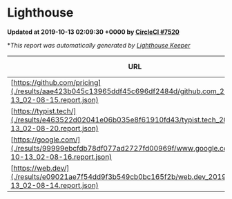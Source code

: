 
# Lighthouse

**Updated at 2019-10-13 02:09:30 +0000 by [CircleCI #7520](https://circleci.com/gh/ItinerisLtd/lighthouse-keeper-example/7520)**

**This report was automatically generated by [Lighthouse Keeper](https://github.com/itinerisltd/lighthouse-keeper)*

| URL | Performance | Accessibility | Best Practices | SEO | PWA | Updated At |
| --- | --- | --- | --- | --- | --- | --- |
| [https://github.com/pricing](./results/aae423b045c13965ddf45c696df2484d/github.com_2019-10-13_02-08-15.report.json) | 0.83 | 0.93 | 0.93 | 0.92 | 0.56 | 2019-10-13T02:08:15.964Z |
| [https://typist.tech/](./results/e463522d02041e06b035e8f61910fd43/typist.tech_2019-10-13_02-08-20.report.json) |  |  |  |  |  | 2019-10-13T02:08:20.311Z |
| [https://google.com/](./results/99999ebcfdb78df077ad2727fd00969f/www.google.com_2019-10-13_02-08-16.report.json) | 0.95 | 0.86 | 0.93 | 0.83 | 0.56 | 2019-10-13T02:08:16.443Z |
| [https://web.dev/](./results/e09021ae7f54dd9f3b549cb0bc165f2b/web.dev_2019-10-13_02-08-14.report.json) | 0.89 | 0.9 | 1 | 0.96 | 1 | 2019-10-13T02:08:14.646Z |
